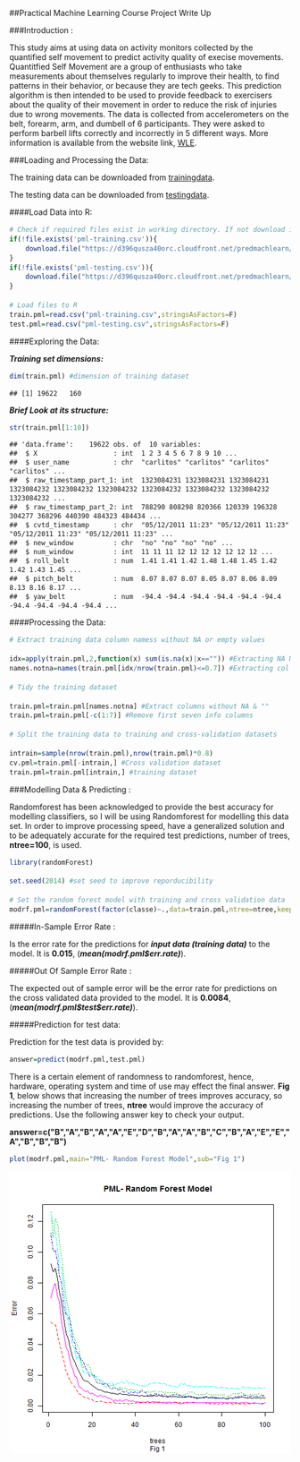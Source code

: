 ##Practical Machine Learning Course Project Write Up 


###Introduction :

This study aims at using data on activity monitors collected by the quantified self movement to predict activity quality of execise movements. Quantitfied Self Movement are a group of enthusiasts who take measurements about themselves regularly to improve their health, to find patterns in their behavior, or because they are tech geeks. This prediction algorithm is then intended to be used to provide feedback to exercisers about the quality of their movement in order to reduce the risk of injuries due to wrong movements. The data is collected from accelerometers on the belt, forearm, arm, and dumbell of 6 participants. They were asked to perform barbell lifts correctly and incorrectly in 5 different ways. More information is available from the website link, [WLE](http://groupware.les.inf.puc-rio.br/har#weight_lifting_exercises).

###Loading and Processing the Data:

The training data can be downloaded from [trainingdata](https://d396qusza40orc.cloudfront.net/predmachlearn/pml-training.csv).

The testing data can be downloaded from [testingdata](https://d396qusza40orc.cloudfront.net/predmachlearn/pml-testing.csv).

####Load Data into R:


```r
# Check if required files exist in working directory. If not download it
if(!file.exists('pml-training.csv')){
    download.file("https://d396qusza40orc.cloudfront.net/predmachlearn/pml-training.csv",destfile="pml-training.csv")
}
if(!file.exists('pml-testing.csv')){
    download.file("https://d396qusza40orc.cloudfront.net/predmachlearn/pml-testing.csv",destfile="pml-training.csv")
}

# Load files to R
train.pml=read.csv("pml-training.csv",stringsAsFactors=F)
test.pml=read.csv("pml-testing.csv",stringsAsFactors=F)
```

####Exploring the Data:

***Training set dimensions:***


```r
dim(train.pml) #dimension of training dataset
```

```
## [1] 19622   160
```

***Brief Look at its structure:***


```r
str(train.pml[1:10])
```

```
## 'data.frame':	19622 obs. of  10 variables:
##  $ X                   : int  1 2 3 4 5 6 7 8 9 10 ...
##  $ user_name           : chr  "carlitos" "carlitos" "carlitos" "carlitos" ...
##  $ raw_timestamp_part_1: int  1323084231 1323084231 1323084231 1323084232 1323084232 1323084232 1323084232 1323084232 1323084232 1323084232 ...
##  $ raw_timestamp_part_2: int  788290 808298 820366 120339 196328 304277 368296 440390 484323 484434 ...
##  $ cvtd_timestamp      : chr  "05/12/2011 11:23" "05/12/2011 11:23" "05/12/2011 11:23" "05/12/2011 11:23" ...
##  $ new_window          : chr  "no" "no" "no" "no" ...
##  $ num_window          : int  11 11 11 12 12 12 12 12 12 12 ...
##  $ roll_belt           : num  1.41 1.41 1.42 1.48 1.48 1.45 1.42 1.42 1.43 1.45 ...
##  $ pitch_belt          : num  8.07 8.07 8.07 8.05 8.07 8.06 8.09 8.13 8.16 8.17 ...
##  $ yaw_belt            : num  -94.4 -94.4 -94.4 -94.4 -94.4 -94.4 -94.4 -94.4 -94.4 -94.4 ...
```

####Processing the Data:


```r
# Extract training data column namess without NA or empty values

idx=apply(train.pml,2,function(x) sum(is.na(x)|x=="")) #Extracting NA Nos per column
names.notna=names(train.pml[idx/nrow(train.pml)<=0.7]) #Extracting col names with more than 70% NA and/or spaces

# Tidy the training dataset

train.pml=train.pml[names.notna] #Extract columns without NA & ""
train.pml=train.pml[-c(1:7)] #Remove first seven info columns

# Split the training data to training and cross-validation datasets

intrain=sample(nrow(train.pml),nrow(train.pml)*0.8)
cv.pml=train.pml[-intrain,] #Cross validation dataset
train.pml=train.pml[intrain,] #training dataset
```

###Modelling Data & Predicting :

Randomforest has been acknowledged to provide the best accuracy for modelling classifiers, so I will be  using Randomforest for modelling this data set. In order to improve processing speed, have a generalized solution and to be adequately accurate for the required test predictions, number of trees, **ntree=100**, is used.



```r
library(randomForest)

set.seed(2014) #set seed to improve reporducibility

# Set the random forest model with training and cross validation data
modrf.pml=randomForest(factor(classe)~.,data=train.pml,ntree=ntree,keep.forest=T,xtest=cv.pml[-53],ytest=factor(cv.pml$classe))
```

#####In-Sample Error Rate :

Is the error rate for the predictions for ***input data (training data)*** to the model. It is  **0.015**, (***mean(modrf.pml$err.rate)***).

#####Out Of Sample Error Rate :

The expected out of sample error will be the error rate for predictions on the cross validated data provided to the model. It is **0.0084**, (***mean(modrf.pml\$test\$err.rate)***).

#####Prediction for test data:

Prediction for the test data is provided by:


```r
answer=predict(modrf.pml,test.pml)
```

There is a certain element of randomness to randomforest, hence, hardware, operating system and time of use may effect the final answer. **Fig 1**, below shows that increasing the number of trees improves accuracy, so increasing the number of trees, **ntree** would improve the accuracy of predictions. Use the following answer key to check your output.

**answer=c("B","A","B","A","A","E","D","B","A","A","B","C","B","A","E","E","A","B","B","B")**


```r
plot(modrf.pml,main="PML- Random Forest Model",sub="Fig 1")
```

![plot of chunk unnamed-chunk-7](figure/unnamed-chunk-7.png) 






